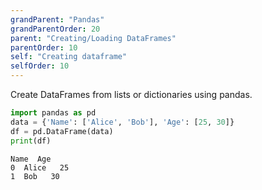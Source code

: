 ```yaml
---
grandParent: "Pandas"
grandParentOrder: 20
parent: "Creating/Loading DataFrames"
parentOrder: 10
self: "Creating dataframe"
selfOrder: 10
---
```


Create DataFrames from lists or dictionaries using pandas.

```python
import pandas as pd
data = {'Name': ['Alice', 'Bob'], 'Age': [25, 30]}
df = pd.DataFrame(data)
print(df)
```
```output
Name  Age
0  Alice   25
1  Bob   30
```
